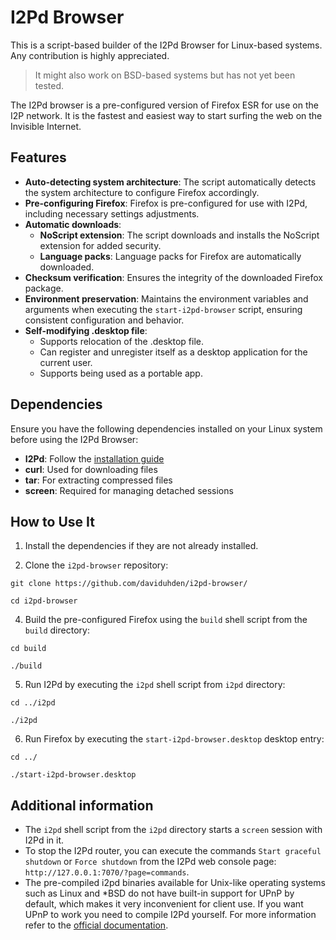 # I2Pd Browser

This is a script-based builder of the I2Pd Browser for Linux-based systems. Any contribution is highly appreciated.

> It might also work on BSD-based systems but has not yet been tested.

The I2Pd browser is a pre-configured version of Firefox ESR for use on the I2P network. It is the fastest and easiest way to start surfing the web on the Invisible Internet.

## Features

- **Auto-detecting system architecture**: The script automatically detects the system architecture to configure Firefox accordingly.
- **Pre-configuring Firefox**: Firefox is pre-configured for use with I2Pd, including necessary settings adjustments.
- **Automatic downloads**:
  - **NoScript extension**: The script downloads and installs the NoScript extension for added security.
  - **Language packs**: Language packs for Firefox are automatically downloaded.
- **Checksum verification**: Ensures the integrity of the downloaded Firefox package.
- **Environment preservation**: Maintains the environment variables and arguments when executing the `start-i2pd-browser` script, ensuring consistent configuration and behavior.
- **Self-modifying .desktop file**:
  - Supports relocation of the .desktop file.
  - Can register and unregister itself as a desktop application for the current user.
  - Supports being used as a portable app.

## Dependencies

Ensure you have the following dependencies installed on your Linux system before using the I2Pd Browser:

- **I2Pd**: Follow the [installation guide](https://i2pd.readthedocs.io/en/latest/user-guide/install/#linux)
- **curl**: Used for downloading files
- **tar**: For extracting compressed files
- **screen**: Required for managing detached sessions

## How to Use It

1. Install the dependencies if they are not already installed.
    
3. Clone the `i2pd-browser` repository:

```
git clone https://github.com/daviduhden/i2pd-browser/
```
```
cd i2pd-browser
```

4. Build the pre-configured Firefox using the `build` shell script from the `build` directory:

```
cd build
```
```
./build
```

5. Run I2Pd by executing the `i2pd` shell script from `i2pd` directory:

```
cd ../i2pd
```
```
./i2pd
```

6. Run Firefox by executing the `start-i2pd-browser.desktop` desktop entry:

```
cd ../
```
```
./start-i2pd-browser.desktop
```

## Additional information

- The `i2pd` shell script from the `i2pd` directory starts a `screen` session with I2Pd in it.
- To stop the I2Pd router, you can execute the commands `Start graceful shutdown` or `Force shutdown` from the I2Pd web console page: `http://127.0.0.1:7070/?page=commands`.
- The pre-compiled i2pd binaries available for Unix-like operating systems such as Linux and *BSD do not have built-in support for UPnP by default, which makes it very inconvenient for client use. If you want UPnP to work you need to compile I2Pd yourself. For more information refer to the [official documentation](https://i2pd.readthedocs.io/en/latest/devs/building/unix/).


